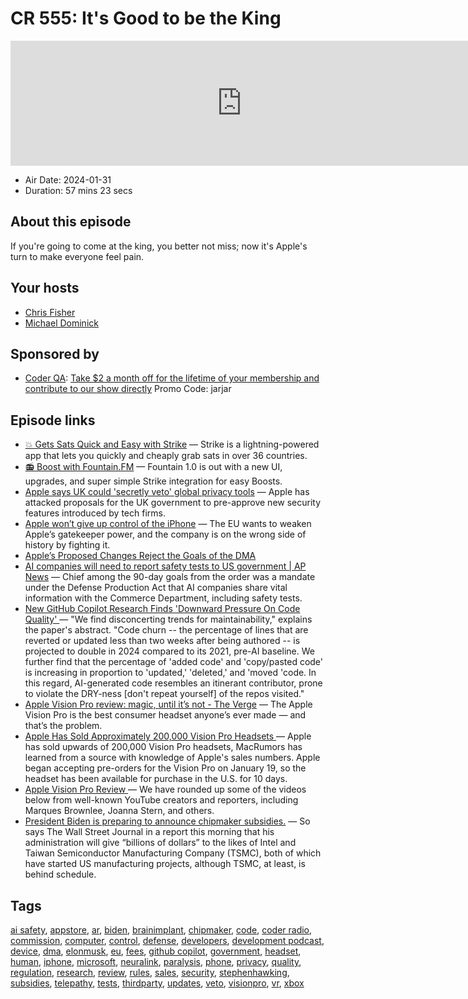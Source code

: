 # CR 555: It's Good to be the King

<iframe src="https://player.fireside.fm/v2/MLf2ZzhC+kAasnIfY?theme=dark" width="740" height="200" frameborder="0" scrolling="no"></iframe>

* Air Date: 2024-01-31
* Duration: 57 mins 23 secs

## About this episode

If you're going to come at the king, you better not miss; now it's Apple's turn to make everyone feel pain.

## Your hosts
* [Chris Fisher](https://coder.show/hosts/chrislas)
* [Michael Dominick](https://coder.show/hosts/michael)

## Sponsored by

  * [Coder QA](https://jupitersignal.memberful.com/checkout?plan=53334&coupon=jarjar): [Take $2 a month off for the lifetime of your membership and contribute to our show directly](https://jupitersignal.memberful.com/checkout?plan=53334&coupon=jarjar) Promo Code: jarjar



## Episode links

  * [💥 Gets Sats Quick and Easy with Strike](https://strike.me/ "💥 Gets Sats Quick and Easy with Strike") — Strike is a lightning-powered app that lets you quickly and cheaply grab sats in over 36 countries.
  * [📻 Boost with Fountain.FM](https://www.fountain.fm/ "📻 Boost with Fountain.FM") — Fountain 1.0 is out with a new UI, upgrades, and super simple Strike integration for easy Boosts.
  * [Apple says UK could 'secretly veto' global privacy tools](https://www.bbc.com/news/technology-68128177 "Apple says UK could 'secretly veto' global privacy tools") — Apple has attacked proposals for the UK government to pre-approve new security features introduced by tech firms.
  * [Apple won’t give up control of the iPhone](https://www.theverge.com/2024/1/28/24053622/apple-wont-give-up-iphone-app-store-eu "Apple won’t give up control of the iPhone") — The EU wants to weaken Apple’s gatekeeper power, and the company is on the wrong side of history by fighting it.
  * [Apple’s Proposed Changes Reject the Goals of the DMA](https://newsroom.spotify.com/2024-01-26/apples-proposed-changes-reject-the-goals-of-the-dma/ "Apple’s Proposed Changes Reject the Goals of the DMA")
  * [AI companies will need to report safety tests to US government | AP News](https://apnews.com/article/biden-ai-artificial-intelligence-safe-395591bcde523416db88767fa54f30f5 "AI companies will need to report safety tests to US government | AP News") — Chief among the 90-day goals from the order was a mandate under the Defense Production Act that AI companies share vital information with the Commerce Department, including safety tests.
  * [New GitHub Copilot Research Finds 'Downward Pressure On Code Quality' ](https://developers.slashdot.org/story/24/01/30/153247/new-github-copilot-research-finds-downward-pressure-on-code-quality "New GitHub Copilot Research Finds 'Downward Pressure On Code Quality' ") — "We find disconcerting trends for maintainability," explains the paper's abstract. "Code churn -- the percentage of lines that are reverted or updated less than two weeks after being authored -- is projected to double in 2024 compared to its 2021, pre-AI baseline. We further find that the percentage of 'added code' and 'copy/pasted code' is increasing in proportion to 'updated,' 'deleted,' and 'moved 'code. In this regard, AI-generated code resembles an itinerant contributor, prone to violate the DRY-ness [don't repeat yourself] of the repos visited." 
  * [Apple Vision Pro review: magic, until it’s not - The Verge](https://www.theverge.com/24054862/apple-vision-pro-review-vr-ar-headset-features-price "Apple Vision Pro review: magic, until it’s not - The Verge") — The Apple Vision Pro is the best consumer headset anyone’s ever made — and that’s the problem.
  * [Apple Has Sold Approximately 200,000 Vision Pro Headsets ](https://www.macrumors.com/2024/01/29/apple-vision-pro-headset-sales/ "Apple Has Sold Approximately 200,000 Vision Pro Headsets ") — Apple has sold upwards of 200,000 Vision Pro headsets, MacRumors has learned from a source with knowledge of Apple's sales numbers. Apple began accepting pre-orders for the Vision Pro on January 19, so the headset has been available for purchase in the U.S. for 10 days.
  * [Apple Vision Pro Review ](https://www.macrumors.com/review/apple-vision-pro/ "Apple Vision Pro Review ") — We have rounded up some of the videos below from well-known YouTube creators and reporters, including Marques Brownlee, Joanna Stern, and others.
  * [President Biden is preparing to announce chipmaker subsidies.](https://www.theverge.com/2024/1/27/24052834/president-biden-is-preparing-to-announce-chipmaker-subsidies "President Biden is preparing to announce chipmaker subsidies.") — So says The Wall Street Journal in a report this morning that his administration will give “billions of dollars” to the likes of Intel and Taiwan Semiconductor Manufacturing Company (TSMC), both of which have started US manufacturing projects, although TSMC, at least, is behind schedule.



## Tags

[ai safety](https://coder.show/tags/ai%20safety), [appstore](https://coder.show/tags/appstore), [ar](https://coder.show/tags/ar), [biden](https://coder.show/tags/biden), [brainimplant](https://coder.show/tags/brainimplant), [chipmaker](https://coder.show/tags/chipmaker), [code](https://coder.show/tags/code), [coder radio](https://coder.show/tags/coder%20radio), [commission](https://coder.show/tags/commission), [computer](https://coder.show/tags/computer), [control](https://coder.show/tags/control), [defense](https://coder.show/tags/defense), [developers](https://coder.show/tags/developers), [development podcast](https://coder.show/tags/development%20podcast), [device](https://coder.show/tags/device), [dma](https://coder.show/tags/dma), [elonmusk](https://coder.show/tags/elonmusk), [eu](https://coder.show/tags/eu), [fees](https://coder.show/tags/fees), [github copilot](https://coder.show/tags/github%20copilot), [government](https://coder.show/tags/government), [headset](https://coder.show/tags/headset), [human](https://coder.show/tags/human), [iphone](https://coder.show/tags/iphone), [microsoft](https://coder.show/tags/microsoft), [neuralink](https://coder.show/tags/neuralink), [paralysis](https://coder.show/tags/paralysis), [phone](https://coder.show/tags/phone), [privacy](https://coder.show/tags/privacy), [quality](https://coder.show/tags/quality), [regulation](https://coder.show/tags/regulation), [research](https://coder.show/tags/research), [review](https://coder.show/tags/review), [rules](https://coder.show/tags/rules), [sales](https://coder.show/tags/sales), [security](https://coder.show/tags/security), [stephenhawking](https://coder.show/tags/stephenhawking), [subsidies](https://coder.show/tags/subsidies), [telepathy](https://coder.show/tags/telepathy), [tests](https://coder.show/tags/tests), [thirdparty](https://coder.show/tags/thirdparty), [updates](https://coder.show/tags/updates), [veto](https://coder.show/tags/veto), [visionpro](https://coder.show/tags/visionpro), [vr](https://coder.show/tags/vr), [xbox](https://coder.show/tags/xbox)